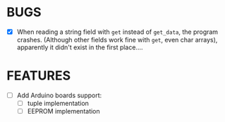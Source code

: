 # BUGS
- [x] When reading a string field with `get` instead of `get_data`, the program crashes. (Although other fields work fine with `get`, even char arrays), apparently it didn't exist in the first place....

# FEATURES
- [ ] Add Arduino boards support:
  - [ ] tuple implementation
  - [ ] EEPROM implementation